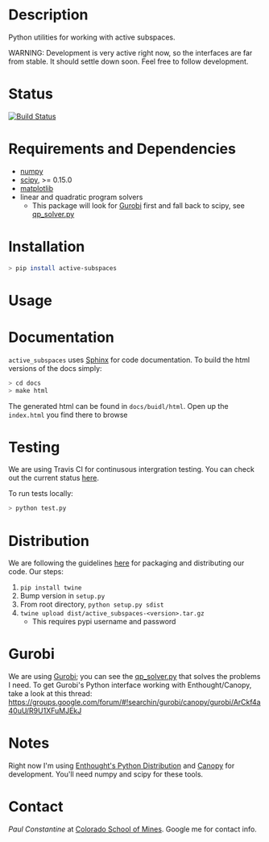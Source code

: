 # Description

Python utilities for working with active subspaces.

WARNING: Development is very active right now, so the interfaces are far from
stable. It should settle down soon. Feel free to follow development.

# Status

[![Build Status](https://travis-ci.org/paulcon/active_subspaces.svg?branch=master)](https://travis-ci.org/paulcon/active_subspaces)

# Requirements and Dependencies

* [numpy](http://www.numpy.org/)
* [scipy](http://www.scipy.org/), >= 0.15.0
* [matplotlib](http://matplotlib.org/)
* linear and quadratic program solvers
    - This package will look for [Gurobi](#gurobi) first and fall back to scipy, see [qp_solver.py](https://github.com/paulcon/active_subspaces/blob/master/active_subspaces/utils/qp_solver.py)

# Installation

```bash
> pip install active-subspaces
```

# Usage

# Documentation

`active_subspaces` uses [Sphinx](http://www.sphinx-doc.org/en/stable/) for code documentation. To build the html versions of the docs simply:

```bash
> cd docs
> make html
```

The generated html can be found in `docs/buidl/html`. Open up the `index.html` you find there to browse

# Testing

We are using Travis CI for continusous intergration testing. You can check out the current status [here](https://travis-ci.org/paulcon/active_subspaces).

To run tests locally:

```bash
> python test.py
```

# Distribution

We are following the guidelines [here](https://packaging.python.org/en/latest/distributing/) for packaging and distributing our code. Our steps:

1. `pip install twine`
2. Bump version in `setup.py`
3. From root directory, `python setup.py sdist`
4. `twine upload dist/active_subspaces-<version>.tar.gz`
    * This requires pypi username and password

# Gurobi

We are using [Gurobi](http://www.gurobi.com/); you can see the [qp_solver.py](https://github.com/paulcon/active_subspaces/blob/master/active_subspaces/utils/qp_solver.py) that solves the problems I need. To get Gurobi's Python interface working with Enthought/Canopy, take a look at this thread:
https://groups.google.com/forum/#!searchin/gurobi/canopy/gurobi/ArCkf4a40uU/R9U1XFuMJEkJ

# Notes

Right now I'm using [Enthought's Python Distribution](https://www.enthought.com/products/epd/) and [Canopy](https://www.enthought.com/products/canopy/) for development. You'll need numpy and scipy for these tools.

# Contact

*Paul Constantine* at [Colorado School of Mines](https://www.mines.edu/). Google me for contact info.
